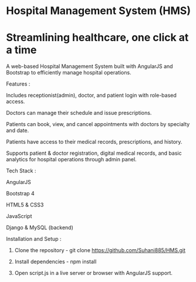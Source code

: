 # Hospital Management System (HMS)
# Streamlining healthcare, one click at a time 

A web-based Hospital Management System built with AngularJS and Bootstrap to efficiently manage hospital operations.

Features :

Includes receptionist(admin), doctor, and patient login with role-based access.

Doctors can manage their schedule and issue prescriptions.

Patients can book, view, and cancel appointments with doctors by specialty and date.

Patients have access to their medical records, prescriptions, and history.

Supports patient & doctor registration, digital medical records, and basic analytics for hospital operations through admin panel.


Tech Stack :

AngularJS

Bootstrap 4

HTML5 & CSS3

JavaScript

Django & MySQL (backend)



Installation and Setup :

1. Clone the repository -
   git clone https://github.com/Suhani885/HMS.git

2. Install dependencies -
   npm install

3. Open script.js in a live server or browser with AngularJS support.





